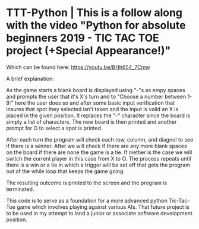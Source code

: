 # TTT-Python | This is a follow along with the video "Python for absolute beginners 2019 - TIC TAC TOE project (+Special Appearance!)"
Which can be found here: https://youtu.be/BHh654_7Cmw

A brief explanation: 

As the game starts a blank board is displayed using "-"s as empy spaces and prompts the user that it's X's turn and to "Choose a number between 1-9:" here the user does so and after some basic input verification that insures that spot they selected isn't taken and the input is valid an X is placed in the given position. It replaces the "-" character since the board is simply a list of characters. The new board is then printed and another prompt for O to select a spot is printed.

After each turn the program will check each row, column, and diagnol to see if there is a winner. After we will check if there are any more blank spaces on the board if there are none the game is a tie. If niether is the case we will switch the current player in this case from X to O. The process repeats until there is a win or a tie in which a trigger will be set off that gets the program out of the while loop that keeps the game going. 

The resulting outcome is printed to the screen and the program is terminated. 

This code is to serve as a foundation for a more advanced python Tic-Tac-Toe game which involves playing against various AIs. That future project is to be used in my attempt to land a junior or associate software development position.
